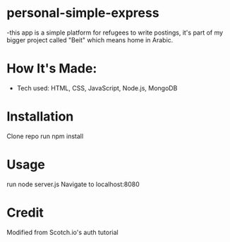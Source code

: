 # personal-simple-express
-this app is a simple platform for refugees to write postings, it's part of my bigger project called "Beit" which means home in Arabic.

# How It's Made:
- Tech used: HTML, CSS, JavaScript, Node.js, MongoDB

# Installation
Clone repo
run npm install

# Usage
run node server.js
Navigate to localhost:8080

# Credit
Modified from Scotch.io's auth tutorial
